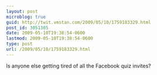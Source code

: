 ```yaml
---
layout: post
microblog: true
guid: http://twit.vmstan.com/2009/05/10/1759183329.html
post_id: 3051305
date: 2009-05-10T19:38:54-0600
lastmod: 2009-05-10T19:38:54-0600
type: post
url: /2009/05/10/1759183329.html
---
```

Is anyone else getting tired of all the Facebook quiz invites?
